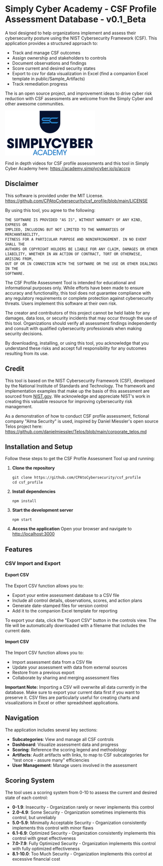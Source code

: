 # Simply Cyber Academy - CSF Profile Assessment Database - v0.1_Beta

A tool designed to help organizations implement and assess their cybersecurity posture using the NIST Cybersecurity Framework (CSF). This application provides a structured approach to:
- Track and manage CSF outcomes
- Assign ownership and stakeholders to controls
- Document observations and findings
- Score current and desired security states
- Export to csv for data visualization in Excel (find a companion Excel template in public/Sample_Artifacts)
- Track remediation progress

The is an open source project, and improvement ideas to drive cyber risk reduction with CSF assessments are welcome from the Simply Cyber and other awesome communities. 

![Simply Cyber Academy Logo](public/SC_SimplyCyberAcademy_color.png)

Find in depth videos for CSF profile assessments and this tool in Simply Cyber Academy here: https://academy.simplycyber.io/p/accrp

## Disclaimer

This software is provided under the MIT License. https://github.com/CPAtoCybersecurity/csf_profile/blob/main/LICENSE

By using this tool, you agree to the following:

```
THE SOFTWARE IS PROVIDED "AS IS", WITHOUT WARRANTY OF ANY KIND, EXPRESS OR 
IMPLIED, INCLUDING BUT NOT LIMITED TO THE WARRANTIES OF MERCHANTABILITY, 
FITNESS FOR A PARTICULAR PURPOSE AND NONINFRINGEMENT. IN NO EVENT SHALL THE 
AUTHORS OR COPYRIGHT HOLDERS BE LIABLE FOR ANY CLAIM, DAMAGES OR OTHER 
LIABILITY, WHETHER IN AN ACTION OF CONTRACT, TORT OR OTHERWISE, ARISING FROM, 
OUT OF OR IN CONNECTION WITH THE SOFTWARE OR THE USE OR OTHER DEALINGS IN THE 
SOFTWARE.
```
The CSF Profile Assessment Tool is intended for educational and informational purposes only. While efforts have been made to ensure accuracy and functionality, this tool does not guarantee compliance with any regulatory requirements or complete protection against cybersecurity threats. Users implement this software at their own risk.

The creator and contributors of this project cannot be held liable for any damages, data loss, or security incidents that may occur through the use of this tool. Organizations should verify all assessment findings independently and consult with qualified cybersecurity professionals when making security decisions.

By downloading, installing, or using this tool, you acknowledge that you understand these risks and accept full responsibility for any outcomes resulting from its use.

## Credit

This tool is based on the NIST Cybersecurity Framework (CSF), developed by the National Institute of Standards and Technology. The framework and implementation examples that make up the basis of this assessment are sourced from [NIST.gov](https://www.nist.gov/cyberframework). We acknowledge and appreciate NIST's work in creating this valuable resource for improving cybersecurity risk management.

As a demonstration of how to conduct CSF profile assessment, fictional company "Alma Security" is used, inspired by Daniel Miessler's open source Telos project here: https://github.com/danielmiessler/Telos/blob/main/corporate_telos.md

## Installation and Setup

Follow these steps to get the CSF Profile Assessment Tool up and running:

1. **Clone the repository**
   ```
   git clone https://github.com/CPAtoCybersecurity/csf_profile
   cd csf_profile
   ```

2. **Install dependencies**
   ```
   npm install
   ```

3. **Start the development server**
   ```
   npm start
   ```

4. **Access the application**
   Open your browser and navigate to [http://localhost:3000](http://localhost:3000)

## Features

### CSV Import and Export

#### Export CSV

The Export CSV function allows you to:
- Export your entire assessment database to a CSV file
- Include all control details, observations, scores, and action plans
- Generate date-stamped files for version control
- Add it to the companion Excel template for reporting

To export your data, click the "Export CSV" button in the controls view. The file will be automatically downloaded with a filename that includes the current date.

#### Import CSV

The Import CSV function allows you to:
- Import assessment data from a CSV file
- Update your assessment with data from external sources
- Restore from a previous export
- Collaborate by sharing and merging assessment files

**Important Note:** Importing a CSV will overwrite all data currently in the database. Make sure to export your current data first if you want to preserve it. CSV files are particularly useful for creating charts and visualizations in Excel or other spreadsheet applications.

## Navigation

The application includes several key sections:

- **Subcategories**: View and manage all CSF controls
- **Dashboard**: Visualize assessment data and progress
- **Scoring**: Reference the scoring legend and methodology
- **Artifacts**: Audit artifacts with links, to map to CSF subcategories for "test once - assure many" efficiencies
- **User Management**: Manage users involved in the assessment

## Scoring System

The tool uses a scoring system from 0-10 to assess the current and desired state of each control:

- **0-1.9**: Insecurity - Organization rarely or never implements this control
- **2.0-4.9**: Some Security - Organization sometimes implements this control, but unreliably
- **5.0-5.9**: Minimally Acceptable Security - Organization consistently implements this control with minor flaws
- **6.1-6.9**: Optimized Security - Organization consistently implements this control with great effectiveness
- **7.0-7.9**: Fully Optimized Security - Organization implements this control with fully optimized effectiveness
- **8.1-10.0**: Too Much Security - Organization implements this control at excessive financial cost

